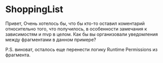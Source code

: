 # ShoppingList
Привет,
Очень хотелось бы, что бы кто-то оставил коментарий относительно того, что получилось, 
в особенности замечания к зависимостям и mvp в целом. Как бы вы организовали уведомления между фрагментами в данном примере? 

P.S. виноват, осталось еще перенести логику Runtime Permissions из фрагмента.
